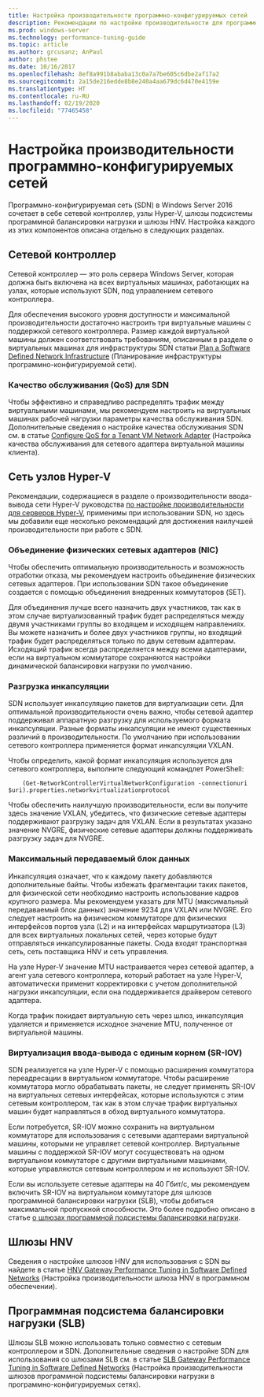 ```yaml
---
title: Настройка производительности программно-конфигурируемых сетей
description: Рекомендации по настройке производительности для программно-конфигурируемой сети (SDN)
ms.prod: windows-server
ms.technology: performance-tuning-guide
ms.topic: article
ms.author: grcusanz; AnPaul
author: phstee
ms.date: 10/16/2017
ms.openlocfilehash: 8ef8a991b8ababa13c0a7a7be605c6dbe2af17a2
ms.sourcegitcommit: 2a15de216edde8b8e240a4aa679dc6d470e4159e
ms.translationtype: HT
ms.contentlocale: ru-RU
ms.lasthandoff: 02/19/2020
ms.locfileid: "77465458"
---
```

# <a name="performance-tuning-software-defined-networks"></a>Настройка производительности программно-конфигурируемых сетей

Программно-конфигурируемая сеть (SDN) в Windows Server 2016 сочетает в себе сетевой контроллер, узлы Hyper-V, шлюзы подсистемы программной балансировки нагрузки и шлюзы HNV.  Настройка каждого из этих компонентов описана отдельно в следующих разделах.

## <a name="network-controller"></a>Сетевой контроллер

Сетевой контроллер — это роль сервера Windows Server, которая должна быть включена на всех виртуальных машинах, работающих на узлах, которые используют SDN, под управлением сетевого контроллера.

Для обеспечения высокого уровня доступности и максимальной производительности достаточно настроить три виртуальные машины с поддержкой сетевого контроллера.  Размер каждой виртуальной машины должен соответствовать требованиям, описанным в разделе о виртуальных машинах для инфраструктуры SDN статьи [Plan a Software Defined Network Infrastructure](../../../../networking/sdn/plan/Plan-a-Software-Defined-Network-Infrastructure.md) (Планирование инфраструктуры программно-конфигурируемой сети).

### <a name="sdn-quality-of-service-qos"></a>Качество обслуживания (QoS) для SDN

Чтобы эффективно и справедливо распределять трафик между виртуальными машинами, мы рекомендуем настроить на виртуальных машинах рабочей нагрузки параметры качества обслуживания SDN.  Дополнительные сведения о настройке качества обслуживания SDN см. в статье [Configure QoS for a Tenant VM Network Adapter](../../../../networking/sdn/manage/Configure-QoS-for-Tenant-VM-Network-Adapter.md) (Настройка качества обслуживания для сетевого адаптера виртуальной машины клиента).

## <a name="hyper-v-host-networking"></a>Сеть узлов Hyper-V

Рекомендации, содержащиеся в разделе о производительности ввода-вывода сети Hyper-V руководства [по настройке производительности для серверов Hyper-V](../../role/remote-desktop/session-hosts.md), применимы при использовании SDN, но здесь мы добавили еще несколько рекомендаций для достижения наилучшей производительности при работе с SDN.

### <a name="physical-network-adapter-nic-teaming"></a>Объединение физических сетевых адаптеров (NIC)

Чтобы обеспечить оптимальную производительность и возможность отработки отказа, мы рекомендуем настроить объединение физических сетевых адаптеров.  При использовании SDN такое объединение создается с помощью объединения внедренных коммутаторов (SET).  

Для объединения лучше всего назначить двух участников, так как в этом случае виртуализованный трафик будет распределяться между двумя участниками группы во входящем и исходящем направлениях.  Вы можете назначить и более двух участников группы, но входящий трафик будет распределяться только по двум сетевым адаптерам.  Исходящий трафик всегда распределяется между всеми адаптерами, если на виртуальном коммутаторе сохраняются настройки динамической балансировки нагрузки по умолчанию.


### <a name="encapsulation-offloads"></a>Разгрузка инкапсуляции

SDN использует инкапсуляцию пакетов для виртуализации сети.  Для оптимальной производительности очень важно, чтобы сетевой адаптер поддерживал аппаратную разгрузку для используемого формата инкапсуляции.  Разные форматы инкапсуляции не имеют существенных различий в производительности.  По умолчанию при использовании сетевого контроллера применяется формат инкапсуляции VXLAN.

Чтобы определить, какой формат инкапсуляция используется для сетевого контроллера, выполните следующий командлет PowerShell:

``` syntax
    (Get-NetworkControllerVirtualNetworkConfiguration -connectionuri $uri).properties.networkvirtualizationprotocol
```

Чтобы обеспечить наилучшую производительности, если вы получите здесь значение VXLAN, убедитесь, что физические сетевые адаптеры поддерживают разгрузку задач для VXLAN.  Если в результатах указано значение NVGRE, физические сетевые адаптеры должны поддерживать разгрузку задач для NVGRE.

### <a name="mtu"></a>Максимальный передаваемый блок данных

Инкапсуляция означает, что к каждому пакету добавляются дополнительные байты.  Чтобы избежать фрагментации таких пакетов, для физической сети необходимо настроить использование кадров крупного размера.  Мы рекомендуем указать для MTU (максимальный передаваемый блок данных) значение 9234 для VXLAN или NVGRE. Его следует настроить на физическом коммутаторе для физических интерфейсов портов узла (L2) и на интерфейсах маршрутизатора (L3) для всех виртуальных локальных сетей, через которые будут отправляться инкапсулированные пакеты.  Сюда входят транспортная сеть, сеть поставщика HNV и сеть управления.

На узле Hyper-V значение MTU настраивается через сетевой адаптер, а агент узла сетевого контроллера, который работает на узле Hyper-V, автоматически применит корректировки с учетом дополнительной нагрузки инкапсуляции, если она поддерживается драйвером сетевого адаптера.  

Когда трафик покидает виртуальную сеть через шлюз, инкапсуляция удаляется и применяется исходное значение MTU, полученное от виртуальной машины.

### <a name="single-root-io-virtualization-sr-iov"></a>Виртуализация ввода-вывода с единым корнем (SR-IOV)

SDN реализуется на узле Hyper-V с помощью расширения коммутатора переадресации в виртуальном коммутаторе.  Чтобы расширение коммутатора могло обрабатывать пакеты, не следует применять SR-IOV на виртуальных сетевых интерфейсах, которые используются с этим сетевым контроллером, так как в этом случае трафик виртуальных машин будет направляться в обход виртуального коммутатора.

Если потребуется, SR-IOV можно сохранить на виртуальном коммутаторе для использования с сетевыми адаптерами виртуальной машины, которыми не управляет сетевой контроллер.  Виртуальные машины с поддержкой SR-IOV могут сосуществовать на одном виртуальном коммутаторе с другими виртуальными машинами, которые управляются сетевым контроллером и не используют SR-IOV.

Если вы используете сетевые адаптеры на 40 Гбит/с, мы рекомендуем включить SR-IOV на виртуальном коммутаторе для шлюзов программной балансировки нагрузки (SLB), чтобы добиться максимальной пропускной способности.  Это более подробно описано в статье [о шлюзах программной подсистемы балансировки нагрузки](slb-gateway-performance.md).

## <a name="hnv-gateways"></a>Шлюзы HNV

Сведения о настройке шлюзов HNV для использования с SDN вы найдете в статье [HNV Gateway Performance Tuning in Software Defined Networks](hnv-gateway-performance.md) (Настройка производительности шлюза HNV в программном обеспечении).

## <a name="software-load-balancer-slb"></a>Программная подсистема балансировки нагрузки (SLB)

Шлюзы SLB можно использовать только совместно с сетевым контроллером и SDN.  Дополнительные сведения о настройке SDN для использования со шлюзами SLB см. в статье [SLB Gateway Performance Tuning in Software Defined Networks](slb-gateway-performance.md) (Настройка производительности шлюзов программной подсистемы балансировки нагрузки в программно-конфигурируемых сетях).
